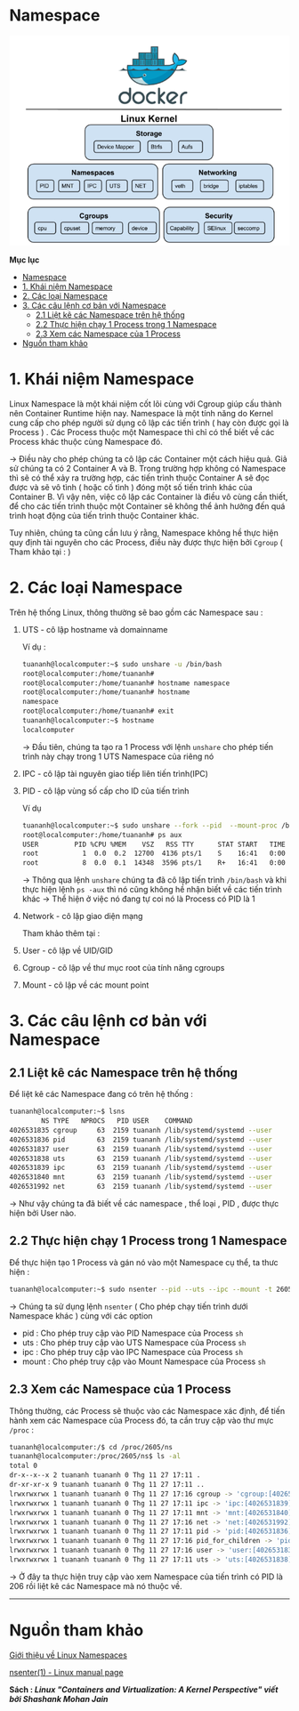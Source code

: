 # Namespace

![Namespace/Untitled.png](Namespace/Untitled.png)

**Mục lục**
- [Namespace](#namespace)
- [1. Khái niệm Namespace](#1-khái-niệm-namespace)
- [2. Các loại Namespace](#2-các-loại-namespace)
- [3. Các câu lệnh cơ bản với Namespace](#3-các-câu-lệnh-cơ-bản-với-namespace)
  - [2.1 Liệt kê các Namespace trên hệ thống](#21-liệt-kê-các-namespace-trên-hệ-thống)
  - [2.2 Thực hiện chạy 1 Process trong 1 Namespace](#22-thực-hiện-chạy-1-process-trong-1-namespace)
  - [2.3 Xem các Namespace của 1 Process](#23-xem-các-namespace-của-1-process)
- [Nguồn tham khảo](#nguồn-tham-khảo)

# 1. Khái niệm Namespace

Linux Namespace là một khái niệm cốt lõi cùng với Cgroup giúp cấu thành nên Container Runtime hiện nay. Namespace là một tính năng do Kernel cung cấp cho phép người sử dụng cô lập các tiến trình ( hay còn được gọi là Process ) . Các Process thuộc một Namespace thì chỉ có thể biết về các Process khác thuộc cùng Namespace đó. 

→ Điều này cho phép chúng ta cô lập các Container một cách hiệu quả. Giả sử chúng ta có 2 Container A và B. Trong trường hợp không có Namespace thì sẽ có thể xảy ra trường hợp, các tiến trình thuộc Container A sẽ đọc được và sẽ vô tình ( hoặc cố tình ) đóng một số tiến trình khác của Container B. Vì vậy nên, việc cô lập các Container là điều vô cùng cần thiết, để cho các tiến trình thuộc một Container sẽ không thể ảnh hưởng đến quá trình hoạt động của tiến trình thuộc Container khác. 

Tuy nhiên, chúng ta cũng cần lưu ý rằng, Namespace không hề thực hiện quy định tài nguyên cho các Process, điều này được thực hiện bởi `Cgroup` ( Tham khảo tại : )

[]()

# 2. Các loại Namespace

Trên hệ thống Linux, thông thường sẽ bao gồm các Namespace sau :

1. UTS - cô lập hostname và domainname

    Ví dụ :

    ```bash
    tuananh@localcomputer:~$ sudo unshare -u /bin/bash
    root@localcomputer:/home/tuananh# 
    root@localcomputer:/home/tuananh# hostname namespace
    root@localcomputer:/home/tuananh# hostname
    namespace
    root@localcomputer:/home/tuananh# exit
    tuananh@localcomputer:~$ hostname
    localcomputer
    ```

    → Đầu tiên, chúng ta tạo ra 1 Process với lệnh `unshare` cho phép tiến trình này chạy trong 1 UTS Namespace của riêng nó 

2. IPC - cô lập tài nguyên giao tiếp liên tiến trình(IPC)
3. PID - cô lập vùng số cấp cho ID của tiến trình

    Ví dụ

    ```bash
    tuananh@localcomputer:~$ sudo unshare --fork --pid  --mount-proc /bin/bash
    root@localcomputer:/home/tuananh# ps aux
    USER         PID %CPU %MEM    VSZ   RSS TTY      STAT START   TIME COMMAND
    root           1  0.0  0.2  12700  4136 pts/1    S    16:41   0:00 /bin/bash
    root           8  0.0  0.1  14348  3596 pts/1    R+   16:41   0:00 ps aux
    ```

    → Thông qua lệnh `unshare` chúng ta đã cô lập tiến trình `/bin/bash` và khi thực hiện lệnh `ps -aux`  thì nó cũng không hề nhận biết về các tiến trình khác → Thể hiện ở việc nó đang tự coi nó là Process có PID là 1  

4. Network - cô lập giao diện mạng

    Tham khảo thêm tại :

    [](https://github.com/tuananh2508/LinuxVcc/blob/master/Virtualization/OVS(OpenVSwitch)/OPENVSWITCH/Linux-network-namespace.md)

5. User - cô lập về UID/GID
6. Cgroup - cô lập về thư mục root của tính năng cgroups
7. Mount - cô lập về các mount point 

# 3. Các câu lệnh cơ bản với Namespace

## 2.1 Liệt kê các Namespace trên hệ thống

Để liệt kê các Namespace đang có trên hệ thống :

```bash
tuananh@localcomputer:~$ lsns
        NS TYPE   NPROCS   PID USER    COMMAND
4026531835 cgroup     63  2159 tuananh /lib/systemd/systemd --user
4026531836 pid        63  2159 tuananh /lib/systemd/systemd --user
4026531837 user       63  2159 tuananh /lib/systemd/systemd --user
4026531838 uts        63  2159 tuananh /lib/systemd/systemd --user
4026531839 ipc        63  2159 tuananh /lib/systemd/systemd --user
4026531840 mnt        63  2159 tuananh /lib/systemd/systemd --user
4026531992 net        63  2159 tuananh /lib/systemd/systemd --user
```

→ Như vậy chúng ta đã biết về các namespace , thể loại , PID , được thực hiện bởi User nào. 

## 2.2 Thực hiện chạy 1 Process trong 1 Namespace

Để thực hiện tạo 1 Process và gán nó vào một Namespace cụ thể, ta thưc hiện :

```bash
tuananh@localcomputer:~$ sudo nsenter --pid --uts --ipc --mount -t 2605 sh
```

→ Chúng ta sử dụng lệnh `nsenter` ( Cho phép chạy tiến trình dưới Namespace khác ) cùng với các option 

- pid : Cho phép truy cập vào PID Namespace của Process `sh`
- uts : Cho phép truy cập vào UTS Namespace của Process `sh`
- ipc : Cho phép truy cập vào IPC Namespace của Process `sh`
- mount : Cho phép truy cập vào Mount Namespace của Process `sh`

## 2.3 Xem các Namespace của 1 Process

Thông thường, các Process sẽ thuộc vào các Namespace xác định, để tiến hành xem các Namespace của Process đó, ta cần truy cập vào thư mực `/proc`  :

```bash
tuananh@localcomputer:/$ cd /proc/2605/ns
tuananh@localcomputer:/proc/2605/ns$ ls -al
total 0
dr-x--x--x 2 tuananh tuananh 0 Thg 11 27 17:11 .
dr-xr-xr-x 9 tuananh tuananh 0 Thg 11 27 17:11 ..
lrwxrwxrwx 1 tuananh tuananh 0 Thg 11 27 17:16 cgroup -> 'cgroup:[4026531835]'
lrwxrwxrwx 1 tuananh tuananh 0 Thg 11 27 17:11 ipc -> 'ipc:[4026531839]'
lrwxrwxrwx 1 tuananh tuananh 0 Thg 11 27 17:11 mnt -> 'mnt:[4026531840]'
lrwxrwxrwx 1 tuananh tuananh 0 Thg 11 27 17:16 net -> 'net:[4026531992]'
lrwxrwxrwx 1 tuananh tuananh 0 Thg 11 27 17:11 pid -> 'pid:[4026531836]'
lrwxrwxrwx 1 tuananh tuananh 0 Thg 11 27 17:16 pid_for_children -> 'pid:[4026531836]'
lrwxrwxrwx 1 tuananh tuananh 0 Thg 11 27 17:16 user -> 'user:[4026531837]'
lrwxrwxrwx 1 tuananh tuananh 0 Thg 11 27 17:11 uts -> 'uts:[4026531838]'
```

→ Ở đây ta thực hiện truy cập vào xem Namespace của tiến trình có PID là 206 rồi liệt kê các Namespace mà nó thuộc về.

---

# Nguồn tham khảo

[Giới thiệu về Linux Namespaces](https://blogd.net/linux/gioi-thieu-ve-linux-namespaces/)

[nsenter(1) - Linux manual page](https://man7.org/linux/man-pages/man1/nsenter.1.html)

**Sách : *Linux "Containers and Virtualization: A Kernel Perspective" viết bởi Shashank Mohan Jain***